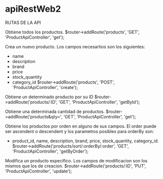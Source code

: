 # apiRestWeb2

RUTAS DE LA API

Obtiene todos los productos. 
$router->addRoute('products', 'GET', 'ProductApiController', 'get'); 


Crea un nuevo producto. Los campos necesartios son los siguientes: 
 - name
- description
- brand
- price
- stock_quantity
- category_id
$router->addRoute('products', 'POST', 'ProductApiController', 'create');

Obtiene un determinado producto por su ID
$router->addRoute('products/:ID', 'GET', 'ProductApiController', 'getById');

Obtiene una determinada cantidad de productos.
$router->addRoute('products&qty=', 'GET', 'ProductApiController', 'get');

Obtiene los productos por orden en alguno de sus campos. 
El order puede ser ascendent o descendent y los parametros posibles para orderBy son:
- product_id, name, description, brand, price, stock_quantity, category_id. 
$router->addRoute('products/sort/:orderBy/:order', 'GET', 'ProductApiController', 'getByOrder');

Modifica un producto especifico. Los campos de modificacion son los mismos que los de creacion. 
$router->addRoute('products/:ID', 'PUT', 'ProductApiController', 'update');
